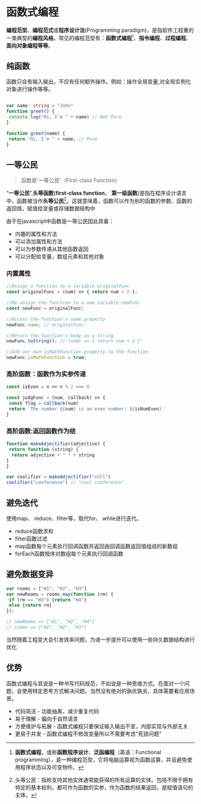 # 函数式编程

**编程范型**、**编程范式**或**程序设计法**(Programming paradigm)，是指软件工程重的一类典型的**编程风格**。常见的编程范型有：**函数式编程**[^1]、**指令编程**、**过程编程**、**面向对象编程等等**。

## 纯函数

函数只会有输入输出，不应有任何额外操作。例如：操作全局变量,对全局实例化对象进行操作等等。

```ts

var name: string = "John"
function greet() {
 console.log("Hi, I'm " + name) // Not Pure
}

function greet(name) {
 return "Hi, I'm " + name; // Pure
}

```

## 一等公民

> 函数是'一等公民'（First-class Function）

“**一等公民**”,**头等函数**(**first-class function**， **第一级函数**)是指在程序设计语言中，函数被当作**头等公民**[^2]。这就意味着，函数可以作为别的函数的参数、函数的返回值，赋值给变量或存储数据结构中

由于在javascript中函数是一等公民因此具备：

* 内置的属性和方法
* 可以添加属性和方法
* 可以为参数传递从其他函数返回
* 可以分配给变量，数组元素和其他对象

### 内置属性

``` ts
//Assign a function to a variable originalFunc
const originalFunc = (num) => { return num + 2 };

//Re-assign the function to a new variable newFunc
const newFunc = originalFunc;

//Access the function's name property
newFunc.name; //'originalFunc'

//Return the function's body as a string
newFunc.toString(); //'(num) => { return num + 2 }'

//Add our own isMathFunction property to the function
newFunc.isMathFunction = true;
```

### 高阶函数：函数作为实参传递

```ts
const isEven = n => n % 2 === 0

const judgFunc = (num, callback) => {
 const flag = callback(num)
 return `The number ${num} is an even number: ${isNumEven}.`
}
```

### 高阶函数:返回函数作为结

``` ts
function makeAdjectifier(adjective) {
 return function (string) {
  return adjective + " " + string
}
}

var coolifier = makeAdjectifier("coll")
coolifier("conference") // "cool conference"
```

## 避免迭代

使用map、 reduce、filter等，取代for、 while进行迭代。

* reduce函数求和
* filter函数过滤
* map函数每个元素执行回调函数并返回由回调函数返回值组成的新数组
* forEach函数按序对数组每个元素执行回调函数

## 避免数据变异

```ts
var rooms = ["H1", "H2", "H3"]
var newRooms = rooms.map(function (rm) {
 if (rm == "H3") {return "H4"}
 else {return rm}
});

// newRooms => ["H1", "H2", "H4"]
// rooms => ["H1", "H2", "H3"]
```

当然随着工程变大会引发效率问题，为进一步提升可以使用一些持久数据结构进行优化

## 优势

函数式编程与其说是一种书写代码规范，不如说是一种思维方式。在面对一个问题，会使用特定思考方式解决问题。当然没有绝对的孰优孰劣，具体需要看应用场景。

* 代码简洁 - 功能抽离，减少重复代码
* 易于理解 - 偏向于自然语言
* 方便维护与拓展 - 函数式编程只要保证输入输出不变，内部实现与外部无关
* 更易于并发 - 函数式编程不修改变量所以不需要考虑"死锁问题"

[^1]: **函数式编程**，或称**函数程序设计**、**泛函编程**（英语：Functional programming），是一种编程范型，它将电脑运算视为函数运算，并且避免使用程序状态以及可变物件。

[^2]: 头等公民：指称支持其他实体通常能获得的所有运算的实体。包括不限于拥有特定的基本权利，都可作为函数的实参，作为函数的结果返回，是赋值语句的主体。

